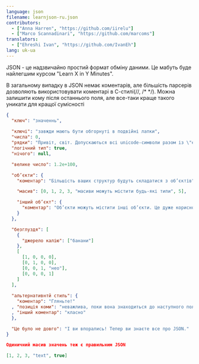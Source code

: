 ```yaml
---
language: json
filename: learnjson-ru.json
contributors:
  - ["Anna Harren", "https://github.com/iirelu"]
  - ["Marco Scannadinari", "https://github.com/marcoms"]
translators:
  - ["Ehreshi Ivan", "https://github.com/IvanEh"]
lang: uk-ua
---
```


JSON - це надзвичайно простий формат обміну даними. Це мабуть буде найлегшим курсом 
"Learn X in Y Minutes".

В загальному випадку в JSON немає коментарів, але більшість парсерів дозволяють 
використовувати коментарі в С-стилі(//, /\* \*/). Можна залишити кому після останнього
поля, але все-таки краще такого уникати для кращої сумісності

```json
{
  "ключ": "значеннь",
  
  "ключі": "завжди мають бути обгорнуті в подвійні лапки",
  "числа": 0,
  "рядки": "Пρивіт, світ. Допускаються всі unicode-символи разом із \"екрануванням\".",
  "логічний тип": true,
  "нічого": null,

  "велике число": 1.2e+100,

  "об’єкти": {
    "коментар": "Більшість ваших структур будуть складатися з об’єктів",

    "масив": [0, 1, 2, 3, "масиви можуть містити будь-які типи", 5],

    "інший об’єкт": {
      "коментар": "Об’єкти можуть містити інші об’єкти. Це дуже корисно."
    }
  },

  "безглуздя": [
    {
      "джерело калію": ["банани"]
    },
    [
      [1, 0, 0, 0],
      [0, 1, 0, 0],
      [0, 0, 1, "нео"],
      [0, 0, 0, 1]
    ]
  ],
  
  "альтернативнтй стиль": {
    "коментар": "Гляньте!"
  , "позиція коми": "неважлива, поки вона знаходиться до наступного поля"
  , "інший коментар": "класно"
  },

  "Це було не довго": "І ви впорались! Тепер ви знаєте все про JSON."
}

Одиничний масив значень теж є правильним JSON

[1, 2, 3, "text", true]


```
